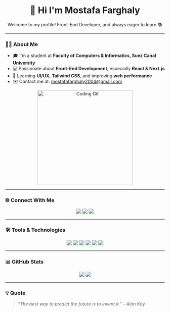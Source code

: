 <h1 align="center">👋 Hi I'm Mostafa Farghaly</h1>

<p align="center">Welcome to my profile! Front-End Developer, and always eager to learn 📚</p>

---

### 🙋‍♂️ About Me

- 🎓 I'm a student at **Faculty of Computers & Informatics, Suez Canal University**
- 💻 Passionate about **Front-End Development**, especially **React & Next.js**
- 🧠 Learning **UI/UX**, **Tailwind CSS**, and improving **web performance**
- ✉️ Contact me at: [mostafafarghaly2004@gmail.com](mailto:mostafafarghaly2004@gmail.com)

<p align="center">
  <img src="https://cdn.dribbble.com/users/1162077/screenshots/3848914/programmer.gif" width="300" alt="Coding Gif"/>
</p>

---

### 🌐 Connect With Me

<p align="center">
  <a href="mailto:mostafafarghaly2004@gmail.com"><img src="https://img.shields.io/badge/Email-D14836?style=for-the-badge&logo=gmail&logoColor=white"/></a>
  <a href="https://www.linkedin.com/in/mostafa-farghaly-026760289"><img src="https://img.shields.io/badge/LinkedIn-0077B5?style=for-the-badge&logo=linkedin&logoColor=white"/></a>
  <a href="https://github.com/MostafaFarghaly"><img src="https://img.shields.io/badge/GitHub-000000?style=for-the-badge&logo=github&logoColor=white"/></a>
</p>

---

### 🛠️ Tools & Technologies

<p align="center">
  <img src="https://img.shields.io/badge/HTML5-E34F26?style=for-the-badge&logo=html5&logoColor=white"/>
  <img src="https://img.shields.io/badge/CSS3-1572B6?style=for-the-badge&logo=css3&logoColor=white"/>
  <img src="https://img.shields.io/badge/JavaScript-F7DF1E?style=for-the-badge&logo=javascript&logoColor=black"/>
  <img src="https://img.shields.io/badge/React-61DAFB?style=for-the-badge&logo=react&logoColor=black"/>
  <img src="https://img.shields.io/badge/Next.js-000000?style=for-the-badge&logo=next.js&logoColor=white"/>
  <img src="https://img.shields.io/badge/TailwindCSS-38B2AC?style=for-the-badge&logo=tailwind-css&logoColor=white"/>
</p>

---

### 📊 GitHub Stats

<p align="center">
  <img src="https://github-readme-stats.vercel.app/api?username=MostafaFarghaly&show_icons=true&theme=radical" />
  <img src="https://github-readme-streak-stats.herokuapp.com/?user=MostafaFarghaly&theme=radical" />
</p>

---


### 💡 Quote

> *"The best way to predict the future is to invent it." – Alan Kay*
